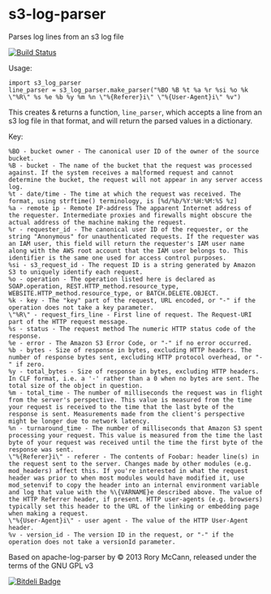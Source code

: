 # s3-log-parser
Parses log lines from an s3 log file 

[![Build Status](https://travis-ci.org/monk-ee/s3-log-parser.png?branch=master)](https://travis-ci.org/monk-ee/s3-log-parser)

Usage:

    import s3_log_parser
    line_parser = s3_log_parser.make_parser("%BO %B %t %a %r %si %o %k \"%R\" %s %e %b %y %m %n \"%{Referer}i\" \"%{User-Agent}i\" %v")

This creates & returns a function, ``line_parser``, which accepts a line from an s3 log file in that format, and will return the parsed values in a dictionary.

Key:

    %BO - bucket owner - The canonical user ID of the owner of the source bucket.
    %B - bucket - The name of the bucket that the request was processed against. If the system receives a malformed request and cannot determine the bucket, the request will not appear in any server access log.
    %t - date/time - The time at which the request was received. The format, using strftime() terminology, is [%d/%b/%Y:%H:%M:%S %z]
    %a - remote ip - Remote IP-address The apparent Internet address of the requester. Intermediate proxies and firewalls might obscure the actual address of the machine making the request.
    %r - requester_id - The canonical user ID of the requester, or the string "Anonymous" for unauthenticated requests. If the requester was an IAM user, this field will return the requester's IAM user name along with the AWS root account that the IAM user belongs to. This identifier is the same one used for access control purposes.
    %si - s3_request_id - The request ID is a string generated by Amazon S3 to uniquely identify each request.
    %o - operation - The operation listed here is declared as SOAP.operation, REST.HTTP_method.resource_type, WEBSITE.HTTP_method.resource_type, or BATCH.DELETE.OBJECT.
    %k - key - The "key" part of the request, URL encoded, or "-" if the operation does not take a key parameter.
    \"%R\" - request_firs_line - First line of request. The Request-URI part of the HTTP request message.
    %s - status - The request method The numeric HTTP status code of the response.
    %e - error - The Amazon S3 Error Code, or "-" if no error occurred.
    %b - bytes - Size of response in bytes, excluding HTTP headers. The number of response bytes sent, excluding HTTP protocol overhead, or "-" if zero.
    %y - total_bytes - Size of response in bytes, excluding HTTP headers. In CLF format, i.e. a '-' rather than a 0 when no bytes are sent. The total size of the object in question.
    %m - total_time - The number of milliseconds the request was in flight from the server's perspective. This value is measured from the time your request is received to the time that the last byte of the response is sent. Measurements made from the client's perspective might be longer due to network latency.
    %n - turnaround_time - The number of milliseconds that Amazon S3 spent processing your request. This value is measured from the time the last byte of your request was received until the time the first byte of the response was sent.
    \"%{Referer}i\" - referer - The contents of Foobar: header line(s) in the request sent to the server. Changes made by other modules (e.g. mod_headers) affect this. If you're interested in what the request header was prior to when most modules would have modified it, use mod_setenvif to copy the header into an internal environment variable and log that value with the %\{VARNAME}e described above. The value of the HTTP Referrer header, if present. HTTP user-agents (e.g. browsers) typically set this header to the URL of the linking or embedding page when making a request.
    \"%{User-Agent}i\" - user agent - The value of the HTTP User-Agent header.
    %v - version_id - The version ID in the request, or "-" if the operation does not take a versionId parameter.
    
    
    
Based on apache-log-parser by © 2013 Rory McCann, released under the terms of the GNU GPL v3

    

[![Bitdeli Badge](https://d2weczhvl823v0.cloudfront.net/monk-ee/s3-log-parser/trend.png)](https://bitdeli.com/free "Bitdeli Badge")

